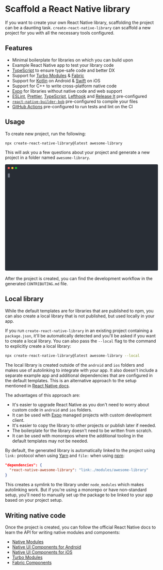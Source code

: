 # Scaffold a React Native library

If you want to create your own React Native library, scaffolding the project can be a daunting task. `create-react-native-library` can scaffold a new project for you with all the necessary tools configured.

## Features

- Minimal boilerplate for libraries on which you can build upon
- Example React Native app to test your library code
- [TypeScript](https://www.typescriptlang.org/) to ensure type-safe code and better DX
- Support for [Turbo Modules](https://reactnative.dev/docs/next/the-new-architecture/pillars-turbomodules) & [Fabric](https://reactnative.dev/docs/next/the-new-architecture/pillars-fabric-components)
- Support for [Kotlin](https://kotlinlang.org/) on Android & [Swift](https://developer.apple.com/swift/) on iOS
- Support for C++ to write cross-platform native code
- [Expo](https://expo.io/) for libraries without native code and web support
- [ESLint](https://eslint.org/), [Prettier](https://prettier.io/), [TypeScript](https://www.typescriptlang.org/), [Lefthook](https://github.com/evilmartians/lefthook) and [Release It](https://github.com/release-it/release-it) pre-configured
- [`react-native-builder-bob`](./build.md) pre-configured to compile your files
- [GitHub Actions](https://github.com/features/actions) pre-configured to run tests and lint on the CI

## Usage

To create new project, run the following:

```sh
npx create-react-native-library@latest awesome-library
```

This will ask you a few questions about your project and generate a new project in a folder named `awesome-library`.

![Demo](../assets/create-react-native-library.svg)

After the project is created, you can find the development workflow in the generated `CONTRIBUTING.md` file.

## Local library

While the default templates are for libraries that are published to npm, you can also create a local library that is not published, but used locally in your app.

If you run `create-react-native-library` in an existing project containing a `package.json`, it'll be automatically detected and you'll be asked if you want to create a local library. You can also pass the `--local` flag to the command to explicitly create a local library:

```sh
npx create-react-native-library@latest awesome-library --local
```

The local library is created outside of the `android` and `ios` folders and makes use of autolinking to integrate with your app. It also doesn't include a separate example app and additional dependencies that are configured in the default templates. This is an alternative approach to the setup mentioned in [React Native docs](https://reactnative.dev).

The advantages of this approach are:

- It's easier to upgrade React Native as you don't need to worry about custom code in `android` and `ios` folders.
- It can be used with [Expo](https://expo.io/) managed projects with custom development client.
- It's easier to copy the library to other projects or publish later if needed.
- The boilerplate for the library doesn't need to be written from scratch.
- It can be used with monorepos where the additional tooling in the default templates may not be needed.

By default, the generated library is automatically linked to the project using `link:` protocol when using [Yarn](https://yarnpkg.com/) and `file:` when using [npm](https://docs.npmjs.com/cli):

```json
"dependencies": {
  "react-native-awesome-library": "link:./modules/awesome-library"
}
```

This creates a symlink to the library under `node_modules` which makes autolinking work. But if you're using a monorepo or have non-standard setup, you'll need to manually set up the package to be linked to your app based on your project setup.

## Writing native code

Once the project is created, you can follow the official React Native docs to learn the API for writing native modules and components:

- [Native Modules](https://reactnative.dev/docs/native-modules-intro)
- [Native UI Components for Android](https://reactnative.dev/docs/native-components-android)
- [Native UI Components for iOS](https://reactnative.dev/docs/native-components-ios)
- [Turbo Modules](https://reactnative.dev/docs/the-new-architecture/pillars-turbomodules)
- [Fabric Components](https://reactnative.dev/docs/the-new-architecture/pillars-fabric-components)
